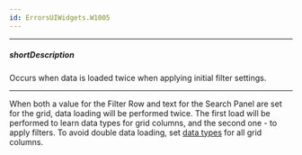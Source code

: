 ```yaml
---
id: ErrorsUIWidgets.W1005
---
```

---
##### shortDescription
Occurs when data is loaded twice when applying initial filter settings.

---
When both a value for the Filter Row and text for the Search Panel are set for the grid, data loading will be performed twice. The first load will be performed to learn data types for grid columns, and the second one - to apply filters. To avoid double data loading, set [data types](/Documentation/ApiReference/UI_Widgets/dxDataGrid/Configuration/columns/#dataType) for all grid columns.